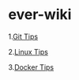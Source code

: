# ever-wiki

1.[Git Tips](git_tips.md)

2.[Linux Tips](linux_tips.md)

3.[Docker Tips](docker_tips.md)